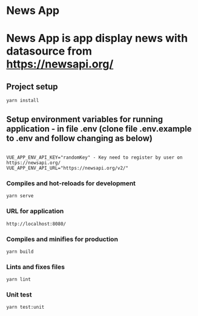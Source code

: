 # News App
# News App is app display news with datasource from  https://newsapi.org/

## Project setup
```
yarn install
```
## Setup environment variables for running application - in file .env (clone file .env.example to .env and follow changing as below)
```

VUE_APP_ENV_API_KEY="randomKey" - Key need to register by user on https://newsapi.org/
VUE_APP_ENV_API_URL="https://newsapi.org/v2/"
```

### Compiles and hot-reloads for development
```
yarn serve
```
### URL for application
```
http://localhost:8080/
```
### Compiles and minifies for production
```
yarn build
```

### Lints and fixes files
```
yarn lint
```
### Unit test
```
yarn test:unit
```
